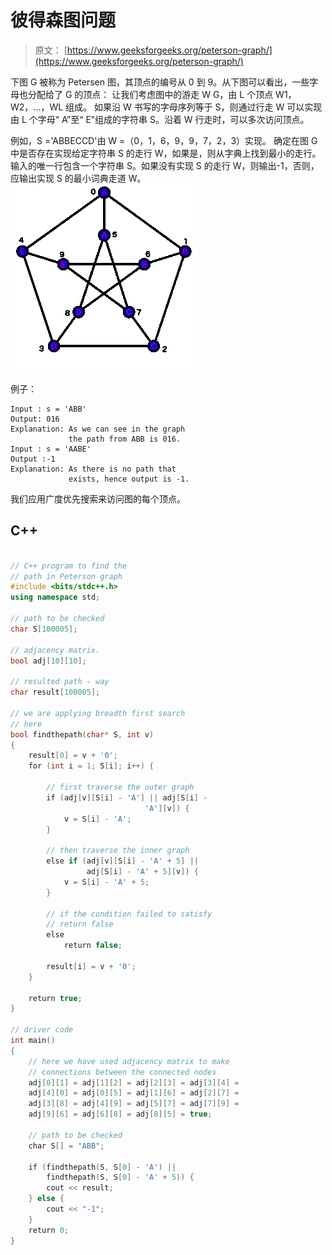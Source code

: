 # 彼得森图问题

> 原文： [https://www.geeksforgeeks.org/peterson-graph/](https://www.geeksforgeeks.org/peterson-graph/)

下图 G 被称为 Petersen 图，其顶点的编号从 0 到 9。从下图可以看出，一些字母也分配给了 G 的顶点：
让我们考虑图中的游走 W G，由 L 个顶点 W1，W2，...，WL 组成。 如果沿 W 书写的字母序列等于 S，则通过行走 W 可以实现由 L 个字母“ A”至“ E”组成的字符串 S。沿着 W 行走时，可以多次访问顶点。

例如，S ='ABBECCD'由 W =（0，1，6，9，9，7，2，3）实现。 确定在图 G 中是否存在实现给定字符串 S 的走行 W，如果是，则从字典上找到最小的走行。 输入的唯一行包含一个字符串 S。如果没有实现 S 的走行 W，则输出-1，否则，应输出实现 S 的最小词典走道 W。
![](img/93400bc3fb918f88886000766023dd97.png)

例子：

```
Input : s = 'ABB'
Output: 016
Explanation: As we can see in the graph
             the path from ABB is 016.
Input : s = 'AABE'
Output :-1
Explanation: As there is no path that
             exists, hence output is -1.

```

我们应用广度优先搜索来访问图的每个顶点。

## C++

```cpp

// C++ program to find the 
// path in Peterson graph 
#include <bits/stdc++.h> 
using namespace std; 

// path to be checked  
char S[100005];  

// adjacency matrix.  
bool adj[10][10]; 

// resulted path - way  
char result[100005]; 

// we are applying breadth first search 
// here 
bool findthepath(char* S, int v) 
{ 
    result[0] = v + '0'; 
    for (int i = 1; S[i]; i++) { 

        // first traverse the outer graph 
        if (adj[v][S[i] - 'A'] || adj[S[i] - 
                              'A'][v]) { 
            v = S[i] - 'A'; 
        } 

        // then traverse the inner graph 
        else if (adj[v][S[i] - 'A' + 5] ||  
                 adj[S[i] - 'A' + 5][v]) { 
            v = S[i] - 'A' + 5; 
        } 

        // if the condition failed to satisfy 
        // return false 
        else 
            return false; 

        result[i] = v + '0'; 
    } 

    return true; 
} 

// driver code 
int main() 
{ 
    // here we have used adjacency matrix to make 
    // connections between the connected nodes 
    adj[0][1] = adj[1][2] = adj[2][3] = adj[3][4] =  
    adj[4][0] = adj[0][5] = adj[1][6] = adj[2][7] = 
    adj[3][8] = adj[4][9] = adj[5][7] = adj[7][9] = 
    adj[9][6] = adj[6][8] = adj[8][5] = true; 

    // path to be checked 
    char S[] = "ABB"; 

    if (findthepath(S, S[0] - 'A') ||  
        findthepath(S, S[0] - 'A' + 5)) { 
        cout << result; 
    } else { 
        cout << "-1"; 
    } 
    return 0; 
} 

```
